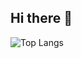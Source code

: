 ## Hi there 👋
![Top Langs](https://github-readme-stats.vercel.app/api/top-langs/?username=Detmon0410&size_weight=0.5&count_weight=0.5)


